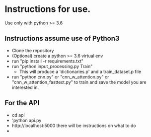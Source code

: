 # Instructions for use.
Use only with python >= 3.6 

## Instructions assume use of Python3
* Clone the repository
* (Optional) create a python >= 3.6 virtual env
* run "pip install -r requirements.txt"
* run "python input_processing.py Train"
  * This will produce a 'dictionaries.p' and a train_dataset.p file
* run "python cnn.py" or "cnn_w_attention.py" or "cnn_w_attention_fasttext.py" to train and save the model you are interested in.

## For the API

* cd api
* 'python api.py
* http://localhost:5000 there will be instructions on what to do
*
